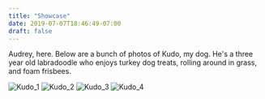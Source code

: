 ```yaml
---
title: "Showcase"
date: 2019-07-07T18:46:49-07:00
draft: false
---
```


Audrey, here. Below are a bunch of photos of Kudo, my dog. He's a three year old labradoodle who enjoys turkey dog treats, rolling around in grass, and foam frisbees.

![Kudo_1](/images/moped/IMG_3436.JPG)
![Kudo_2](/images/moped/IMG_3426.JPG)
![Kudo_3](/images/moped/IMG_3437.JPG)
![Kudo_4](/images/moped/IMG_3432.JPG)